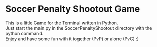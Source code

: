 # Soccer Penalty Shootout Game

This is a little Game for the Terminal written in Python.\
Just start the main.py in the SoccerPenaltyShootout directory with the python command.\
Enjoy and have some fun with it together (PvP) or alone (PvC) :)
